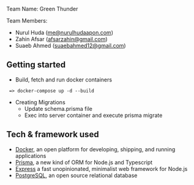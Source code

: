 Team Name: Green Thunder

Team Members:

- Nurul Huda (me@nurulhudaapon.com)
- Zahin Afsar (afsarzahin@gmail.com)
- Suaeb Ahmed (suaebahmed12@gmail.com)

## Getting started

- Build, fetch and run docker containers

```
 => docker-compose up -d --build

```

- Creating Migrations
  - Update schema.prisma file
  - Exec into server container and execute prisma migrate

## Tech & framework used

- [Docker](https://www.docker.com/), an open platform for developing, shipping, and running applications
- [Prisma](https://www.prisma.io/), a new kind of ORM for Node.js and Typescript
- [Express](https://expressjs.com/) a fast unopinionated, minimalist web framework for Node.js
- [PostgreSQL](https://www.postgresql.org/), an open source relational database
